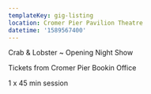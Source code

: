 ```yaml
---
templateKey: gig-listing
location: Cromer Pier Pavilion Theatre
datetime: '1589567400'
---
```

Crab & Lobster ~ Opening Night Show

Tickets from Cromer Pier Bookin Office

1 x 45 min session
